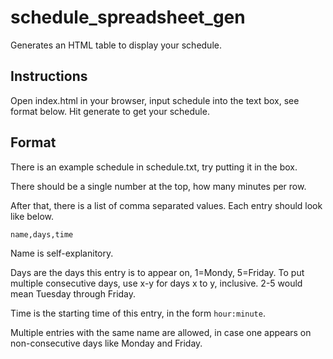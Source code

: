 # schedule\_spreadsheet\_gen
Generates an HTML table to display your schedule.
## Instructions
Open index.html in your browser, input schedule into the text box, see format below.
Hit generate to get your schedule.
## Format
There is an example schedule in schedule.txt, try putting it in the box.

There should be a single number at the top, how many minutes per row.

After that, there is a list of comma separated values. Each entry should look like below.
```
name,days,time
```
Name is self-explanitory.

Days are the days this entry is to appear on, 1=Mondy, 5=Friday.
To put multiple consecutive days, use x-y for days x to y, inclusive.
2-5 would mean Tuesday through Friday.

Time is the starting time of this entry, in the form `hour:minute`.

Multiple entries with the same name are allowed, in case one appears on non-consecutive days like Monday and Friday.
